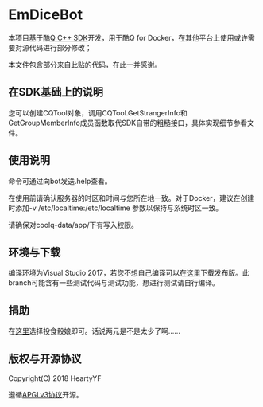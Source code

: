 # EmDiceBot
本项目基于[酷Q C++ SDK](https://github.com/CoolQ/cqsdk-vc/)开发，用于酷Q for Docker，在其他平台上使用或许需要对源代码进行部分修改；

本文件包含部分来自[此贴](https://cqp.cc/t/26287/)的代码，在此一并感谢。

在SDK基础上的说明
--------
您可以创建CQTool对象，调用CQTool.GetStrangerInfo和GetGroupMemberInfo成员函数取代SDK自带的粗糙接口，具体实现细节参看文件。

使用说明
--------
命令可通过向bot发送.help查看。

在使用前请确认服务器的时区和时间与您所在地一致。对于Docker，建议在创建时添加-v /etc/localtime:/etc/localtime 参数以保持与系统时区一致。

请确保对coolq-data/app/下有写入权限。

环境与下载
--------
编译环境为Visual Studio 2017，若您不想自己编译可以在[这里](https://github.com/HeartyYF/Emdice/releases)下载发布版。此branch可能含有一些测试代码与测试功能，想进行测试请自行编译。

捐助
--------
在[这里](https://afdian.net/@hearty)选择投食骰娘即可。话说两元是不是太少了啊……

版权与开源协议
--------
Copyright(C) 2018 HeartyYF

遵循[APGLv3协议](http://www.gnu.org/licenses/agpl.html)开源。